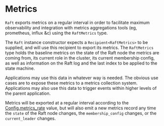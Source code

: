 Metrics
=======
`Raft` exports metrics on a regular interval in order to facilitate maximum observability and integration with metrics aggregations tools (eg, prometheus, influx &c) using the `RaftMetrics` type.

The `Raft` instance constructor expects a `Recipient<RaftMetrics>` to be supplied, and will use this recipient to export its metrics. The `RaftMetrics` type holds the baseline metrics on the state of the Raft node the metrics are coming from, its current role in the cluster, its current membership config, as well as information on the Raft log and the last index to be applied to the state machine.

Applications may use this data in whatever way is needed. The obvious use cases are to expose these metrics to a metrics collection system. Applications may also use this data to trigger events within higher levels of the parent application.

Metrics will be exported at a regular interval according to the [Config.metrics_rate](https://docs.rs/actix-raft/latest/actix-raft/config/struct.Config.html#structfield.metrics_rate) value, but will also emit a new metrics record any time the `state` of the Raft node changes, the `membership_config` changes, or the `current_leader` changes.
